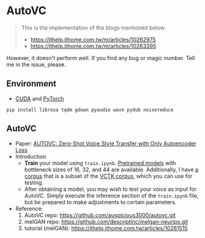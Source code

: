 # AutoVC

> This is the implementation of the blogs mentioned below.
>
> * <https://ithelp.ithome.com.tw/m/articles/10262975>
> * <https://ithelp.ithome.com.tw/m/articles/10263395>

However, it doesn't perform well. If you find any bug or magic number. Tell me in the issue, please.

## Environment

* [CUDA](https://developer.nvidia.com/cuda-downloads) and [PyTorch](https://pytorch.org/)

```shell
pip install librosa tqdm gdown pyaudio wave pydub noisereduce
```

## AutoVC

* Paper: [AUTOVC: Zero-Shot Voice Style Transfer with Only Autoencoder Loss](https://arxiv.org/abs/1905.05879)
* Introduction
  * **Train** your model using `train.ipynb`. [Pretrained models](https://drive.google.com/file/d/18YMXyxUOmSULAMfKT_QT_eRFAhqVqEZh/view?usp=sharing) with bottleneck sizes of 16, 32, and 44 are available. Additionally, I have [a corpus](https://drive.google.com/file/d/1Qq4WdRhAT2GNCdGcSpGLCpA21Uy-N3hc/view?usp=share_link) that is a subset of the [VCTK corpus](https://datashare.ed.ac.uk/handle/10283/2950), which you can use for testing.
  * After obtaining a model, you may wish to test your voice as input for AutoVC. Simply execute the inference section of the `train.ipynb` file, but be prepared to make adjustments to certain parameters.
* Reference:
  1. AutoVC repo: <https://github.com/auspicious3000/autovc.git>
  2. melGAN repo: <https://github.com/descriptinc/melgan-neurips.git>
  3. tutorial (melGAN): <https://ithelp.ithome.com.tw/articles/10261515>
